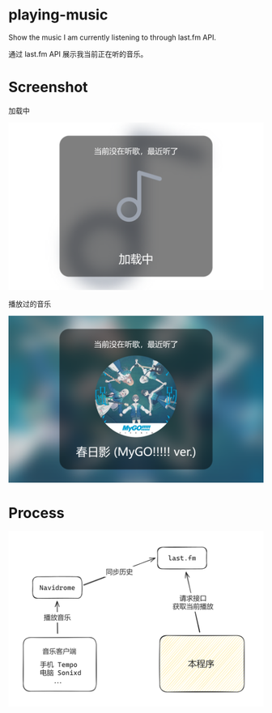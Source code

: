 # playing-music

Show the music I am currently listening to through last.fm API.

通过 last.fm API 展示我当前正在听的音乐。

# Screenshot

加载中

![](./images/loading.png)

播放过的音乐

![](./images/played-music.png)

# Process

![](./images/process.png)
